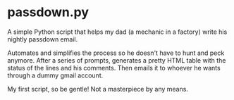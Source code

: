 passdown.py
==========

A simple Python script that helps my dad (a mechanic in a factory) write his nightly passdown email.

Automates and simplifies the process so he doesn't have to hunt and peck anymore. After a series of prompts, generates
a pretty HTML table with the status of the lines and his comments. Then emails it to whoever he wants through a dummy gmail account.

My first script, so be gentle! Not a masterpiece by any means.
